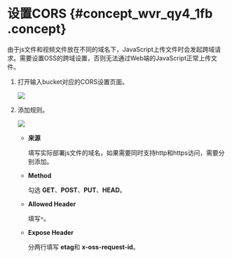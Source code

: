 # 设置CORS {#concept_wvr_qy4_1fb .concept}

由于js文件和视频文件放在不同的域名下，JavaScript上传文件时会发起跨域请求。需要设置OSS的跨域设置，否则无法通过Web端的JavaScript正常上传文件。

1.  打开输入bucket对应的CORS设置页面。

    ![](http://static-aliyun-doc.oss-cn-hangzhou.aliyuncs.com/assets/img/11387/153993568111340_zh-CN.png)

2.  添加规则。

    ![](http://static-aliyun-doc.oss-cn-hangzhou.aliyuncs.com/assets/img/11387/153993568111341_zh-CN.png)

    -   **来源**

        填写实际部署js文件的域名，如果需要同时支持http和https访问，需要分别添加。

    -   **Method**

        勾选 **GET**、**POST**、**PUT**、**HEAD**。

    -   **Allowed Header**

        填写`*`。

    -   **Expose Header**

        分两行填写 **etag**和 **x-oss-request-id**。


